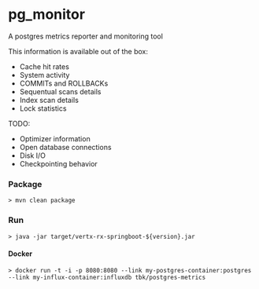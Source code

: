 pg_monitor
====
A postgres metrics reporter and monitoring tool

This information is available out of the box:
- Cache hit rates
- System activity
- COMMITs and ROLLBACKs
- Sequentual scans details
- Index scan details
- Lock statistics

TODO:
- Optimizer information
- Open database connections
- Disk I/O
- Checkpointing behavior


### Package
```
> mvn clean package
```

### Run
```
> java -jar target/vertx-rx-springboot-${version}.jar
```

#### Docker
```
> docker run -t -i -p 8080:8080 --link my-postgres-container:postgres --link my-influx-container:influxdb tbk/postgres-metrics
```